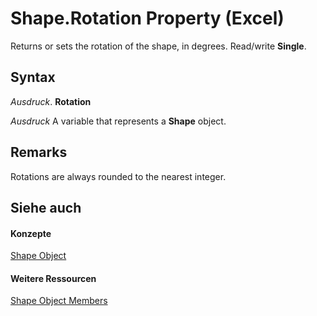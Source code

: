 
# Shape.Rotation Property (Excel)

Returns or sets the rotation of the shape, in degrees. Read/write  **Single**.


## Syntax

 _Ausdruck_. **Rotation**

 _Ausdruck_ A variable that represents a **Shape** object.


## Remarks

Rotations are always rounded to the nearest integer.


## Siehe auch


#### Konzepte


[Shape Object](8f01fcd1-b7d9-5216-2de5-40fb6648a403.md)
#### Weitere Ressourcen


[Shape Object Members](http://msdn.microsoft.com/library/0fed7136-4228-6c32-507d-3bd36aa56d9a%28Office.15%29.aspx)